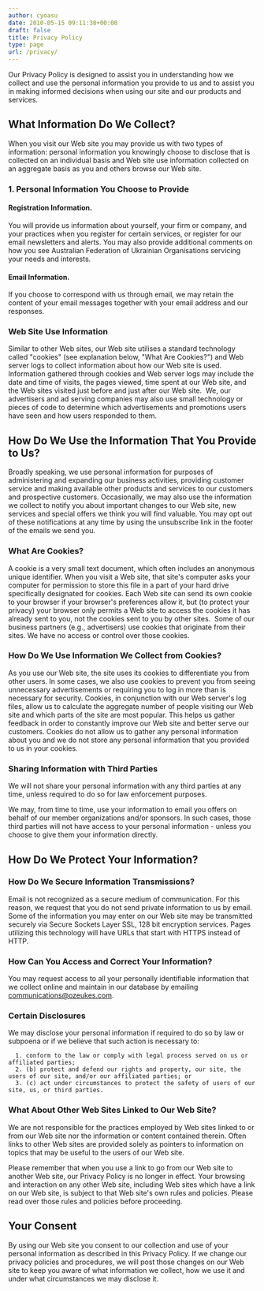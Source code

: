 ```yaml
---
author: cyoasu
date: 2010-05-15 09:11:38+00:00
draft: false
title: Privacy Policy
type: page
url: /privacy/
---
```


Our Privacy Policy is designed to assist you in understanding how we collect and use the personal information you provide to us and to assist you in making informed decisions when using our site and our products and services.





## What Information Do We Collect?





When you visit our Web site you may provide us with two types of information: personal information you knowingly choose to disclose that is collected on an individual basis and Web site use information collected on an aggregate basis as you and others browse our Web site.




### 1. Personal Information You Choose to Provide




#### Registration Information.





You will provide us information about yourself, your firm or company, and your practices when you register for certain services, or register for our email newsletters and alerts. You may also provide additional comments on how you see Australian Federation of Ukrainian Organisations servicing your needs and interests.





#### Email Information.





If you choose to correspond with us through email, we may retain the content of your email messages together with your email address and our responses.




### Web Site Use Information




Similar to other Web sites, our Web site utilises a standard technology called "cookies" (see explanation below, "What Are Cookies?") and Web server logs to collect information about how our Web site is used. Information gathered through cookies and Web server logs may include the date and time of visits, the pages viewed, time spent at our Web site, and the Web sites visited just before and just after our Web site.  We, our advertisers and ad serving companies may also use small technology or pieces of code to determine which advertisements and promotions users have seen and how users responded to them.





## How Do We Use the Information That You Provide to Us?





Broadly speaking, we use personal information for purposes of administering and expanding our business activities, providing customer service and making available other products and services to our customers and prospective customers. Occasionally, we may also use the information we collect to notify you about important changes to our Web site, new services and special offers we think you will find valuable. You may opt out of these notifications at any time by using the unsubscribe link in the footer of the emails we send you.





### What Are Cookies?





A cookie is a very small text document, which often includes an anonymous unique identifier. When you visit a Web site, that site's computer asks your computer for permission to store this file in a part of your hard drive specifically designated for cookies. Each Web site can send its own cookie to your browser if your browser's preferences allow it, but (to protect your privacy) your browser only permits a Web site to access the cookies it has already sent to you, not the cookies sent to you by other sites.  Some of our business partners (e.g., advertisers) use cookies that originate from their sites. We have no access or control over those cookies.





### How Do We Use Information We Collect from Cookies?





As you use our Web site, the site uses its cookies to differentiate you from other users. In some cases, we also use cookies to prevent you from seeing unnecessary advertisements or requiring you to log in more than is necessary for security. Cookies, in conjunction with our Web server's log files, allow us to calculate the aggregate number of people visiting our Web site and which parts of the site are most popular. This helps us gather feedback in order to constantly improve our Web site and better serve our customers. Cookies do not allow us to gather any personal information about you and we do not store any personal information that you provided to us in your cookies.





### Sharing Information with Third Parties





We will not share your personal information with any third parties at any time, unless required to do so for law enforcement purposes.





We may, from time to time, use your information to email you offers on behalf of our member organizations and/or sponsors. In such cases, those third parties will not have access to your personal information - unless you choose to give them your information directly.





## How Do We Protect Your Information?





### How Do We Secure Information Transmissions?





Email is not recognized as a secure medium of communication. For this reason, we request that you do not send private information to us by email. Some of the information you may enter on our Web site may be transmitted securely via Secure Sockets Layer SSL, 128 bit encryption services. Pages utilizing this technology will have URLs that start with HTTPS instead of HTTP.





### How Can You Access and Correct Your Information?





You may request access to all your personally identifiable information that we collect online and maintain in our database by emailing [communications@ozeukes.com](mailto:communications@ozeukes.com).





### Certain Disclosures





We may disclose your personal information if required to do so by law or subpoena or if we believe that such action is necessary to:





      1. conform to the law or comply with legal process served on us or affiliated parties; 
      2. (b) protect and defend our rights and property, our site, the users of our site, and/or our affiliated parties; or
      3. (c) act under circumstances to protect the safety of users of our site, us, or third parties.



### What About Other Web Sites Linked to Our Web Site?

We are not responsible for the practices employed by Web sites linked to or from our Web site nor the information or content contained therein. Often links to other Web sites are provided solely as pointers to information on topics that may be useful to the users of our Web site.





Please remember that when you use a link to go from our Web site to another Web site, our Privacy Policy is no longer in effect. Your browsing and interaction on any other Web site, including Web sites which have a link on our Web site, is subject to that Web site's own rules and policies. Please read over those rules and policies before proceeding.





## Your Consent





By using our Web site you consent to our collection and use of your personal information as described in this Privacy Policy. If we change our privacy policies and procedures, we will post those changes on our Web site to keep you aware of what information we collect, how we use it and under what circumstances we may disclose it.
